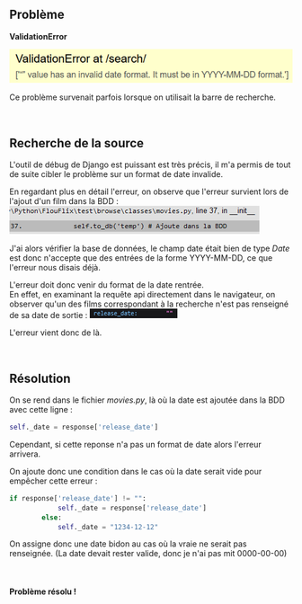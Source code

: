 ## Problème

**ValidationError**

![](img/date_probleme.png)

Ce problème survenait parfois lorsque on utilisait la barre de recherche.

<br>

## Recherche de la source

L'outil de débug de Django est puissant est très précis, il m'a permis de  tout de suite cibler le problème sur un format de date invalide.

En regardant plus en détail l'erreur, on observe que l'erreur survient lors de l'ajout d'un film dans la BDD : ![](img/date_probleme_bdd.png)

J'ai alors vérifier la base de données, le champ date était bien de type *Date* est donc n'accepte que des entrées de la forme YYYY-MM-DD, ce que l'erreur nous disais déjà.

L'erreur doit donc venir du format de la date rentrée. <br>
En effet, en examinant la requête api directement dans le navigateur, on observer qu'un des films correspondant à la recherche n'est pas renseigné de sa date de sortie : ![](img/date_probleme_api.png)

L'erreur vient donc de là.

<br>

## Résolution

On se rend dans le fichier *movies.py*, là où la date est ajoutée dans la BDD avec cette ligne : 
```py
self._date = response['release_date']
```
Cependant, si cette reponse n'a pas un format de date alors l'erreur arrivera. 

On ajoute donc une condition dans le cas où la date serait vide pour empêcher cette erreur :
```py
if response['release_date'] != "":
            self._date = response['release_date']
        else:
            self._date = "1234-12-12"
```
On assigne donc une date bidon au cas où la vraie ne serait pas renseignée. (La date devait rester valide, donc je n'ai pas mit 0000-00-00)

<br>

#### Problème résolu !